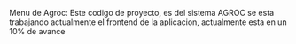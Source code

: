 Menu de Agroc:
Este codigo de proyecto, es del sistema AGROC se esta trabajando actualmente el frontend de la aplicacion,
actualmente esta en un 10% de avance
